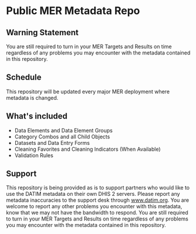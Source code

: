 # Public MER Metadata Repo

## Warning Statement

You are still required to turn in your MER Targets and Results on time regardless of any problems you may encounter with the metadata contained in this repository.

## Schedule

This repository will be updated every major MER deployment where metadata is changed.

## What's included

- Data Elements and Data Element Groups
- Category Combos and all Child Objects
- Datasets and Data Entry Forms
- Cleaning Favorites and Cleaning Indicators (When Available)
- Validation Rules

## Support

This repository is being provided as is to support partners who would like to use the DATIM metadata on their own DHIS 2 servers. Please report any metadata inaccuracies to the support desk through www.datim.org. You are welcome to report any other problems you encounter with this metadata, know that we may not have the bandwidth to respond. You are still required to turn in your MER Targets and Results on time regardless of any problems you may encounter with the metadata contained in this repository.


